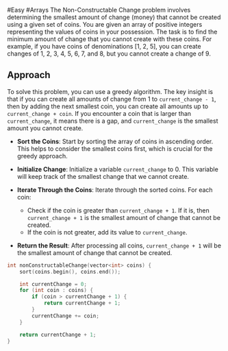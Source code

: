 #Easy #Arrays 
The Non-Constructable Change problem involves determining the smallest amount of change (money) that cannot be created using a given set of coins. You are given an array of positive integers representing the values of coins in your possession. The task is to find the minimum amount of change that you cannot create with these coins. For example, if you have coins of denominations \[1, 2, 5\], you can create changes of 1, 2, 3, 4, 5, 6, 7, and 8, but you cannot create a change of 9.
## Approach
To solve this problem, you can use a greedy algorithm. The key insight is that if you can create all amounts of change from 1 to `current_change - 1`, then by adding the next smallest coin, you can create all amounts up to `current_change + coin`. If you encounter a coin that is larger than `current_change`, it means there is a gap, and `current_change` is the smallest amount you cannot create.
- **Sort the Coins**: Start by sorting the array of coins in ascending order. This helps to consider the smallest coins first, which is crucial for the greedy approach.
    
- **Initialize Change**: Initialize a variable `current_change` to 0. This variable will keep track of the smallest change that we cannot create.
    
- **Iterate Through the Coins**: Iterate through the sorted coins. For each coin:
    
    - Check if the coin is greater than `current_change + 1`. If it is, then `current_change + 1` is the smallest amount of change that cannot be created.
    - If the coin is not greater, add its value to `current_change`.
- **Return the Result**: After processing all coins, `current_change + 1` will be the smallest amount of change that cannot be created.
```cpp
int nonConstructableChange(vector<int> coins) {
    sort(coins.begin(), coins.end());

    int currentChange = 0;
    for (int coin : coins) {
        if (coin > currentChange + 1) {
            return currentChange + 1;
        }
        currentChange += coin;
    }

    return currentChange + 1;
}
```
